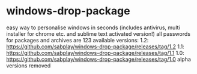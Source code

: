 # windows-drop-package
easy way to personalise windows in seconds (includes antivirus, multi installer for chrome etc. and sublime text activated version!)
all passwords for packages and archives are 123
available versions:
1.2: https://github.com/sabplay/windows-drop-package/releases/tag/1.2
1.1: https://github.com/sabplay/windows-drop-package/releases/tag/1.1
1.0: https://github.com/sabplay/windows-drop-package/releases/tag/1.0
alpha versions removed
